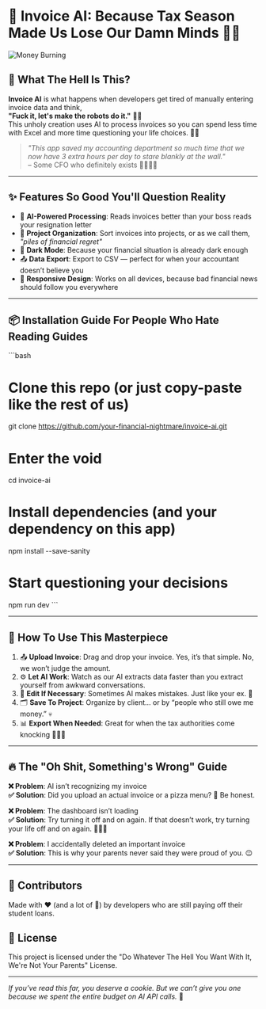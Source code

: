 # 💸 Invoice AI: Because Tax Season Made Us Lose Our Damn Minds 😵‍💫

![Money Burning](https://media.giphy.com/media/l0HFkA6omUyjVYqw8/giphy.gif)

## 🤔 What The Hell Is This?

**Invoice AI** is what happens when developers get tired of manually entering invoice data and think,  
**"Fuck it, let's make the robots do it."** 🤖💥  
This unholy creation uses AI to process invoices so you can spend less time with Excel and more time questioning your life choices. 🧾🧠

> _"This app saved my accounting department so much time that we now have 3 extra hours per day to stare blankly at the wall."_  
> – Some CFO who definitely exists 🧍‍♂️💼🧱

---

## ✨ Features So Good You'll Question Reality

- 🤖 **AI-Powered Processing**: Reads invoices better than your boss reads your resignation letter
- 📁 **Project Organization**: Sort invoices into projects, or as we call them, _"piles of financial regret"_
- 🌚 **Dark Mode**: Because your financial situation is already dark enough
- 📤 **Data Export**: Export to CSV — perfect for when your accountant doesn’t believe you
- 📱 **Responsive Design**: Works on all devices, because bad financial news should follow you everywhere

---

## 📦 Installation Guide For People Who Hate Reading Guides

\`\`\`bash
# Clone this repo (or just copy-paste like the rest of us)
git clone https://github.com/your-financial-nightmare/invoice-ai.git

# Enter the void
cd invoice-ai

# Install dependencies (and your dependency on this app)
npm install --save-sanity

# Start questioning your decisions
npm run dev
\`\`\`

---

## 🧠 How To Use This Masterpiece

1. 📤 **Upload Invoice**: Drag and drop your invoice. Yes, it’s that simple. No, we won’t judge the amount.
2. ⚙️ **Let AI Work**: Watch as our AI extracts data faster than you extract yourself from awkward conversations.
3. 📝 **Edit If Necessary**: Sometimes AI makes mistakes. Just like your ex. 😬
4. 🗂 **Save To Project**: Organize by client... or by “people who still owe me money.” 💀
5. 📊 **Export When Needed**: Great for when the tax authorities come knocking 🚪🧾🚓

---

## 🔥 The "Oh Shit, Something's Wrong" Guide

**❌ Problem**: AI isn’t recognizing my invoice  
**✅ Solution**: Did you upload an actual invoice or a pizza menu? 🍕 Be honest.

**❌ Problem**: The dashboard isn’t loading  
**✅ Solution**: Try turning it off and on again. If that doesn’t work, try turning your life off and on again. 🔄🧘‍♂️

**❌ Problem**: I accidentally deleted an important invoice  
**✅ Solution**: This is why your parents never said they were proud of you. 😐

---

## 👥 Contributors

Made with ❤️ (and a lot of 🍺) by developers who are still paying off their student loans.

## 📜 License

This project is licensed under the "Do Whatever The Hell You Want With It, We're Not Your Parents" License.

---

*If you’ve read this far, you deserve a cookie. But we can’t give you one because we spent the entire budget on AI API calls.* 🍪